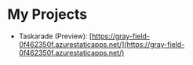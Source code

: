 ﻿# My Projects
- Taskarade (Preview): [https://gray-field-0f462350f.azurestaticapps.net/](https://gray-field-0f462350f.azurestaticapps.net/)
